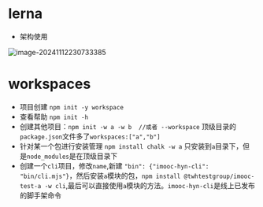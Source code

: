 # lerna

- 架构使用

![image-20241112230733385](C:\Users\tangweihong\AppData\Roaming\Typora\typora-user-images\image-20241112230733385.png)

# workspaces

- 项目创建 `npm init -y workspace`
- 查看帮助 `npm init -h`
- 创建其他项目：`npm init -w a -w b  //或者 --workspace`   顶级目录的`package.json`文件多了`workspaces:["a","b"]`
- 针对某一个包进行安装管理 `npm install chalk -w a` 只安装到`a`目录下，但是`node_modules`是在顶级目录下
- 创建一个`cli`项目，修改`name`,新建 `"bin": {"imooc-hyn-cli": "bin/cli.mjs"}`，然后安装`a`模块的包，`npm install @twhtestgroup/imooc-test-a -w cli`,最后可以直接使用`a`模块的方法。`imooc-hyn-cli`是线上已发布的脚手架命令

